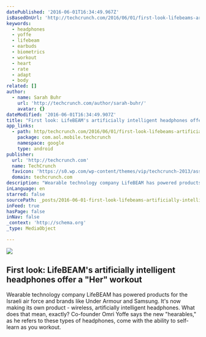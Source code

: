 ```yaml
---
datePublished: '2016-06-01T16:34:49.967Z'
isBasedOnUrl: 'http://techcrunch.com/2016/06/01/first-look-lifebeams-artificially-intelligent-headphones-for-that-her-like-workout/'
keywords:
  - headphones
  - yoffe
  - lifebeam
  - earbuds
  - biometrics
  - workout
  - heart
  - rate
  - adapt
  - body
related: []
author:
  - name: Sarah Buhr
    url: 'http://techcrunch.com/author/sarah-buhr/'
    avatar: {}
dateModified: '2016-06-01T16:34:49.907Z'
title: "First look: LifeBEAM's artificially intelligent headphones offer a \"Her\" workout"
app_links:
  - path: http/techcrunch.com/2016/06/01/first-look-lifebeams-artificially-intelligent-headphones-for-that-her-like-workout/
    package: com.aol.mobile.techcrunch
    namespace: google
    type: android
publisher:
  url: 'http://techcrunch.com'
  name: TechCrunch
  favicon: 'https://s0.wp.com/wp-content/themes/vip/techcrunch-2013/assets/images/favicon.ico'
  domain: techcrunch.com
description: "Wearable technology company LifeBEAM has powered products for the Israeli air force and brands like Under Armour and Samsung. It's now making its own product - wireless, artificially intelligent headphones. What does that mean, exactly? Co-founder Omri Yoffe says the new \"hearables,\" as he refers to these types of headphones, come with the ability to self-learn as you workout."
inLanguage: en
starred: false
sourcePath: _posts/2016-06-01-first-look-lifebeams-artificially-intelligent-headphones-o.md
inFeed: true
hasPage: false
inNav: false
_context: 'http://schema.org'
_type: MediaObject

---
```

<article style=""><img src="https://the-grid-user-content.s3-us-west-2.amazonaws.com/436e7e7c-6b16-48fd-b6be-a4c1d4a6556e.jpg" /><h1>First look: LifeBEAM's artificially intelligent headphones offer a "Her" workout</h1><p>Wearable technology company LifeBEAM has powered products for the Israeli air force and brands like Under Armour and Samsung. It's now making its own product - wireless, artificially intelligent headphones. What does that mean, exactly? Co-founder Omri Yoffe says the new "hearables," as he refers to these types of headphones, come with the ability to self-learn as you workout.</p></article>
